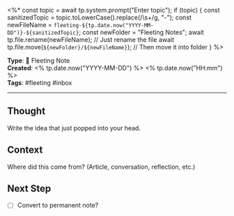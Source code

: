 <%*
const topic = await tp.system.prompt("Enter topic");
if (topic) {
    const sanitizedTopic = topic.toLowerCase().replace(/\s+/g, "-");
    const newFileName = `fleeting-${tp.date.now("YYYY-MM-DD")}-${sanitizedTopic}`;
    const newFolder = "Fleeting Notes";
    await tp.file.rename(newFileName); // Just rename the file
    await tp.file.move(`${newFolder}/${newFileName}`); // Then move it into folder
}
%>

**Type**: 🧠 Fleeting Note  
**Created**: <% tp.date.now("YYYY-MM-DD") %> <% tp.date.now("HH:mm") %>  
**Tags**: #fleeting #inbox  

---

## Thought  
Write the idea that just popped into your head.

## Context  
Where did this come from? (Article, conversation, reflection, etc.)

## Next Step  
- [ ] Convert to permanent note?
